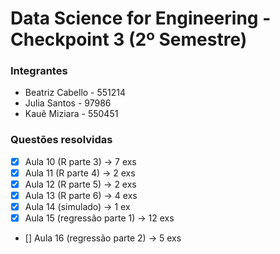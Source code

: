 # Data Science for Engineering - Checkpoint 3 (2º Semestre)

### Integrantes
- Beatriz Cabello - 551214
- Julia Santos - 97986
- Kauê Miziara - 550451

### Questões resolvidas
- [X] Aula 10 (R parte 3) -> 7 exs
- [X] Aula 11 (R parte 4) -> 2 exs
- [X] Aula 12 (R parte 5) -> 2 exs
- [X] Aula 13 (R parte 6) -> 4 exs
- [X] Aula 14 (simulado) -> 1 ex
- [X] Aula 15 (regressão parte 1) -> 12 exs
- [] Aula 16 (regressão parte 2) -> 5 exs
